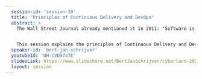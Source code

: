 ```yaml
---
  session-id: 'session-10'
  title: 'Principles of Continuous Delivery and DevOps'
  abstract: >
    The Wall Street Journal already mentioned it in 2011: "Software is eating the world." Nowadays, every company is an IT company. Product owners and other business representatives seeing their competitors release new features to end users every day are demanding the same from their own software teams. How do you measure up to this heavy pressure as an IT organization? How do you quickly make changes to software systems in fast-paced environments without losing your grip on quality? How do you build and test software in such a way that it's always in a releasable state?


    This session explains the principles of Continuous Delivery and DevOps. You’ll leave this session with enough insights into how and where to get started yourself.
  speaker-id: 'bert-jan-schrijver'
  youtubeId: 'UH-CVD97a7E'
  slidesLink: https://www.slideshare.net/BertJanSchrijver/cyberland-2020-better-software-faster-principles-of-continuous-delivery-and-devops
  layout: session
---
```

